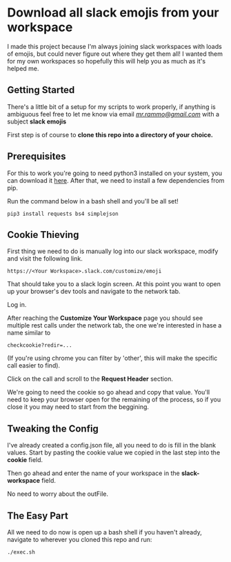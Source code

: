 # Download all slack emojis from your workspace

I made this project because I'm always joining slack workspaces with loads of emojis, but could never figure out
where they get them all!  I wanted them for my own workspaces so hopefully this will help you as
much as it's helped me.

## Getting Started
There's a little bit of a setup for my scripts to work properly, if anything is ambiguous feel free
to let me know via email *mr.rammo@gmail.com* with a subject **slack emojis**

First step is of course to **clone this repo into a directory of your choice.**

## Prerequisites
For this to work you're going to need python3 installed on your system, you can download it [here](https://www.python.org/downloads/).
After that, we need to install a few dependencies from pip.

Run the command below in a bash shell and you'll be all set!
```
pip3 install requests bs4 simplejson
```


## Cookie Thieving
First thing we need to do is manually log into our slack workspace, modify and visit the following link.
```
https://<Your Workspace>.slack.com/customize/emoji
```

That should take you to a slack login screen.  At this point you want to open up your browser's dev tools and
navigate to the network tab.

Log in.

After reaching the **Customize Your Workspace** page you should see multiple rest calls under the network tab,
the one we're interested in hase a name similar to 
```
checkcookie?redir=...
```
(If you're using chrome you can filter by 'other', this will make the specific call easier to find).

Click on the call and scroll to the **Request Header** section.

We're going to need the cookie so go ahead and copy that value.  You'll need to keep your browser open for the
remaining of the process, so if you close it you may need to start from the beggining.

## Tweaking the Config
I've already created a config.json file, all you need to do is fill in the blank values.  Start by pasting the
cookie value we copied in the last step into the **cookie** field.

Then go ahead and enter the name of your workspace in the **slack-workspace** field.

No need to worry about the outFile.

## The Easy Part
All we need to do now is open up a bash shell if you haven't already, navigate to wherever you cloned this repo
and run:
```
./exec.sh
```





